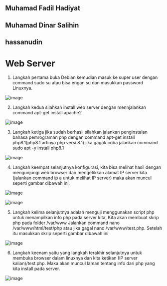 ## Muhamad Fadil Hadiyat
## Muhamad Dinar Salihin
## hassanudin

# Web Server
1. Langkah pertama buka Debian kemudian masuk ke super user dengan command sudo su atau bisa engan su dan masukkan password Linuxnya.

  ![image](https://user-images.githubusercontent.com/112686760/202636659-6ef5928c-8fab-448c-8741-6f49542973ba.png)
  
2. Langkah kedua silahkan install web server dengan mennjalankan command apt-get install apache2

  ![image](https://user-images.githubusercontent.com/112686760/202636722-cc26f02a-0248-47c9-a9e7-0da738283712.png)

3. Langkah ketiga jika sudah berhasil silahkan jalankan penginstalan bahasa pemrograman php dengan command apt-get install php8.1(php8.1 artinya php versi 8.1) jika gagak coba jalankan command sudo apt -y install php8.1

  ![image](https://user-images.githubusercontent.com/112686760/202636814-afd8be8c-b736-48b2-bbca-39015cf9b37d.png)

4. Langkah keempat selanjutnya konfigurasi, kita bisa melihat hasil dengan mengunjungi web browser dan mengetikkan alamat IP server kita (jalankan command ip a untuk melihat IP server) maka akan muncul seperti gambar dibawah ini.

  ![image](https://user-images.githubusercontent.com/112686760/202636921-e6a4c2ee-20d8-4158-a73d-7805ae47f803.png)

  ![image](https://user-images.githubusercontent.com/112686760/202636934-21f7c065-5a42-49d4-a46f-65cd58c46fba.png)

5. Langkah kelima selanjutnya adalah menguji menggunakan script php untuk menampilkan info php pada server kita, Kita akan membuat skrip php pada folder /var/www Jalankan command nano /var/www/html/test/php atau jika gagal nano /var/www/test.php. Setelah itu masukkan skrip seperti gambar dibawah ini

  ![image](https://user-images.githubusercontent.com/112686760/202637002-22ab0b67-6145-4dac-94fb-b3fd4a351f74.png)

6. Langkah keenam yaitu yang langkah terakhir selanjutnya untuk membuka browser dalam linuxnya dan kita ketikan (IP server kalian)/test.php. Maka akan muncul laman tentang info dari php yang kita install pada server.

  ![image](https://user-images.githubusercontent.com/112686760/202637098-ce1598ed-3464-4c45-8f56-112843360c79.png)
